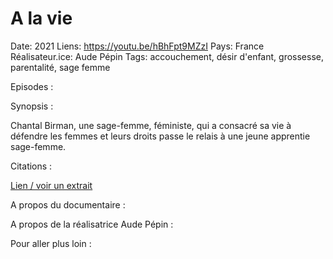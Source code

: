# A la vie

Date: 2021
Liens: https://youtu.be/hBhFpt9MZzI
Pays: France
Réalisateur.ice: Aude Pépin
Tags: accouchement, désir d'enfant, grossesse, parentalité, sage femme

Episodes : 

Synopsis : 

Chantal Birman, une sage-femme, féministe, qui a consacré sa vie à défendre les femmes et leurs droits passe le relais à une jeune apprentie sage-femme.

Citations : 

[Lien / voir un extrait](https://youtu.be/hBhFpt9MZzI) 

A propos du documentaire : 

A propos de la réalisatrice Aude Pépin : 

Pour aller plus loin :